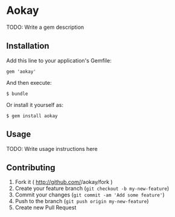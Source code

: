 # Aokay

TODO: Write a gem description

## Installation

Add this line to your application's Gemfile:

    gem 'aokay'

And then execute:

    $ bundle

Or install it yourself as:

    $ gem install aokay

## Usage

TODO: Write usage instructions here

## Contributing

1. Fork it ( http://github.com/<my-github-username>/aokay/fork )
2. Create your feature branch (`git checkout -b my-new-feature`)
3. Commit your changes (`git commit -am 'Add some feature'`)
4. Push to the branch (`git push origin my-new-feature`)
5. Create new Pull Request
